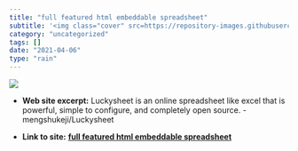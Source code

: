 ```yaml
---
title: "full featured html embeddable spreadsheet"
subtitle: '<img class="cover" src=https://repository-images.githubusercontent.com/264125852/b1125680-e2d2-11ea-...'
category: "uncategorized"
tags: []
date: "2021-04-06"
type: "rain"
---
```

<img class="cover" src=https://repository-images.githubusercontent.com/264125852/b1125680-e2d2-11ea-9914-76f5d2e1541d>



* **Web site excerpt:** Luckysheet is an online spreadsheet like excel that is powerful, simple to configure, and completely open source. - mengshukeji/Luckysheet

* **Link to site:** **[full featured html embeddable spreadsheet](https://github.com/mengshukeji/Luckysheet)**